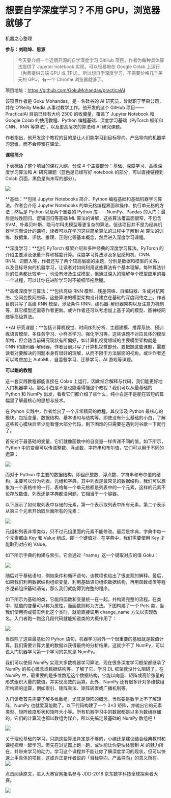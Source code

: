 # 想要自学深度学习？不用 GPU，浏览器就够了

机器之心整理

**参与：刘晓坤、思源**

> 今天要介绍一个近期开源的自学深度学习 GitHub 项目，作者为每种具体算法提供了 Jupyter notebook 实现，可以轻易地在 Google Colab 上运行（免费提供云端 GPU 或 TPU）。所以想自学深度学习，不需要价格几千美元的 GPU，有一个 Chrome 浏览器就够了。

项目地址：https://github.com/GokuMohandas/practicalAI

该项目作者是 Goku Mohandas，是一名硅谷的 AI 研究员，曾就职于苹果公司，并在 O'Reilly Media 从事过教学工作。他开发的这个 GitHub 项目——PracticalAI 目前已经有大约 2500 的收藏量，覆盖了 Jupyter Notebook 和 Google Colab 的使用教程、Python 编程基础、深度学习基础（PyTorch 框架和 CNN、RNN 等算法），以及更高层次的算法和 AI 研究课题。

作者指出，他开发这个教程的目的是让人们能学习到目标导向、产品导向的机器学习思维，而不会停留在课堂。

**课程简介**

下表概括了整个项目的课程大纲，分成 4 个主要部分：基础、深度学习、高级深度学习算法和 AI 研究课题（蓝色是已经写好 notebook 的部分，可以直接链接到 Colab 页面，黑色是尚未写的部分）。

![](img/fafbff1abfe740b8947672988f47e595-fs8.png)

**基础：**包括 Jupyter Notebooks 简介、Python 编程基础和基础机器学习算法。作者会介绍 Jupyter Notebooks 的单元格编程界面和操作、执行单元格的方法；然后是 Python 以及两个重要的 Python 库——NumPy、Pandas 的入门；最后是线性回归、逻辑回归等基础 ML 算法的讲解，这些算法覆盖面很窄，不包含 SVM、朴素贝叶斯、隐马尔科夫模型等更复杂的算法。但该项目并不是为经典机器学习而设计的课程，读者可以在学习这些简单算法的过程中了解到 AI 算法的训练、数据集、评估、推理、正则化等基本概念，然后进入深度学习课程。

**深度学习：**包括 PyTorch 框架介绍和多种经典的深度学习算法。PyTorch 的介绍主要涉及张量计算和梯度计算。深度学习算法涉及多层感知机、CNN、RNN、词嵌入等，作者还写了两个较高层面的主题，分别是数据和模型的关系，以及目标导向的机器学习，让读者对如何利用这些算法有个基本理解。每种算法针对的任务都比较单一，也没有涉及生成模型，但通过深入的理解单个模型应用的每一个过程，可以让你在进阶学习时不被细节拖后腿。

**高级深度学习算法：**包括高级 RNN 模型、残差网络、自编码器、生成对抗网络、空间变换网络等。这些算法的模型架构设计建立在基础的深度网络之上。作者目前只写了高级 RNN 模型，涉及条件 RNN、编码器-解码器架构以及注意力机制等，其它模型还需等作者更新。或许作者还可以考虑加上基于流的模型、图神经网络等高级算法。

**AI 研究课题：**包括计算机视觉、时间序列分析、主题建模、推荐系统、预训练语言模型、多任务学习、小样本学习、强化学习等。这些课题不对应具体的模型架构，但会随当前研究现状有所偏好，如计算机视觉领域的主要模型架构就是 CNN 和编码器-解码器，作者目前只写了计算机视觉部分。要把握这些课题，需要读者对要解决的问题本身有很好的理解，从而不限于方法层面的视角。或许作者还可以考虑加上 AutoML、自监督学习、迁移学习、AI 游戏等课题。

**可以跑的教程**

这一套实践教程都能直接在 Colab 上运行，因此结合解释与代码，我们能更好地入门机器学习。那么小白是不是也能看得懂这个教程？我们可以从最基础的 Python 和 NumPy 出发，看看它们都介绍了些什么，纯小白是不是能在较短的篇幅里了解最核心的思想与技术。

在 Pyhon 实践中，作者给出了一个非常精简的教程，其仅涉及 Python 最核心的模块，包括变量、数据结构、基本语句与结构等。即使没有什么基础的小白，了解这些核心模块后至少能看懂大部分代码，剩下困难的只需要在遇到时谷歌一下就行了。

首先对于最基础的变量，它们就像函数中的自变量一样传递不同的值。如下所示，Python 中的变量可以传递整数、浮点数、字符串和布尔值，它们可以用于不同的运算：

![](img/c5307779f3becf55d7377d05b846b6f2-fs8.png)

而对于 Python 中主要的数据结构，即组织整数、浮点数、字符串和布尔值的结构，主要可以分为列表、元组和字典。其中列表是最常见的数据结构，我们可以想象为一个表格中的一行，表格每一个单元格都是列表中的一个元素，这样的元素不论存放数值、列表还是字典都没问题，它相当于一个容器。

以下展示了如何取列表中存储的元素，第一个表示取列表中所有元素，第二个表示从第三个元素开始取后面所有的元素：

![](img/99396569d73081e234d8c458983e5adb-fs8.png)

元组和列表非常类似，只不过元组里面的元素不能修改。最后是字典，字典中每一个元素都由 Key 和 Value 组成，即一个键值对。在字典中，我们需要使用 Key 才能取到对应的 Value。

如下所示字典的构建与索引，它会通过「name」这一个键取对应的值 Goku：

![](img/c0a1b396dc6642d669cfdbc1823264bf-fs8.png)

随后对于基础语句，例如条件和循环语句，该教程也给出了很直观的解释。最后，如果我们利用数据结构组织变量、利用基础语句组织数据结构，再用函数或类等程序逻辑组织基础语句，那么我们就能得到完整的程序。

如下所示为基础的类，它能将函数和变量统一在一起，并构建完整的流程。在类中，赋值的变量可以称为属性，而函数则称为方法。下图构建了一个 Pets 类，当我们使用狗或猫实例化这个类时，就能直接调用 change_name 方法以实现改名。入门者跑一跑这几段代码就能知道类的大概作用了：

![](img/60a3cc86f2f1961efb1eb87fe33fc39e-fs8.png)

当然除了这些最基础的 Pyhon 语句，机器学习另外一个很重要的基础就是数值计算。我们需要计算大量的数据以获得最终的分析结果，这就少不了 NumPy，可以说入门机器学习第一个学习的包就是 NumPy。

我们可以使用 NumPy 实现大多数机器学习算法，现在很多深度学习框架都继承了 NumPy 的核心概念或数据结构等。了解了它，学习 DL 框架就没什么阻碍了。在 NumPy 中，最重要的是多维数组这个数据结构，它能以向量、矩阵或高阶张量的形式组织大量的数值，并实现高效的运算。此外，NumPy 还有很多针对多维数组所构建的运算，例如索引、矩阵乘法、矩阵转置或广播机制等。

入门读者首先需要了解多维数组，尤其是矩阵的概念，当然要是数学上不了解矩阵，NumPy 也就爱莫能助了。以下代码构建了一个 3×3 矩阵，并输出它的元素类型、矩阵维度形状和矩阵大小等。所有机器学习中的数据都是以多为数组存储的，它们的计算流也都以数组为媒介，所以先搞定最基础的 NumPy 数组吧！

![](img/829a6ab5866987dddd811877264dc6b9-fs8.png)

关于理论基础的学习，只跑这些算法肯定是不够的，小编还是建议结合经典教材和课程视频一起学习。但先在浏览器上跑一跑，或许能让你更快体验到 AI 的魅力所在，并带来学习的动力。学习这个课程并不能让你了解深度学习的现状，但可以快速上手具体的项目，这或许正是作者说的「目标导向、产品导向」的意义所在。****![](img/2d1c94eb4a4ba15f356c96c72092e02b-fs8.png)****

点击阅读原文，进入大赛官网报名参与 JDD-2018 京东数字科技全球探索者大赛。

![](img/f01ab0ee618564c5ce6e0beb4a63adfa-fs8.png)